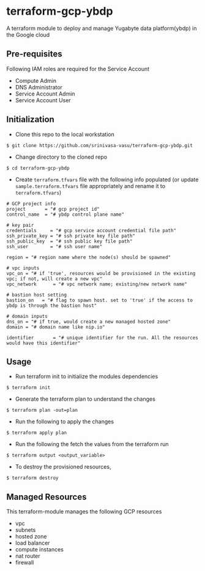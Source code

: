 # terraform-gcp-ybdp

A terraform module to deploy and manage Yugabyte data platform(ybdp) in the Google cloud

## Pre-requisites

Following IAM roles are required for the Service Account

- Compute Admin
- DNS Administrator
- Service Account Admin
- Service Account User

## Initialization
* Clone this repo to the local workstation

```
$ git clone https://github.com/srinivasa-vasu/terraform-gcp-ybdp.git
```

* Change directory to the cloned repo

```
$ cd terraform-gcp-ybdp
```

* Create `terraform.tfvars` file with the following info populated (or update `sample.terraform.tfvars` file appropriately and rename it to `terraform.tfvars`)

```   
# GCP project info
project       = "# gcp project id"
control_name  = "# ybdp control plane name"

# key pair
credentials     = "# gcp service account credential file path"
ssh_private_key = "# ssh private key file path"
ssh_public_key  = "# ssh public key file path"
ssh_user        = "# ssh user name"

region = "# region name where the node(s) should be spawned"

# vpc inputs
vpc_on = "# if 'true', resources would be provisioned in the existing vpc; if not, will create a new vpc"
vpc_network      = "# vpc network name; existing/new network name"

# bastion host setting
bastion_on   = "# flag to spawn host. set to 'true' if the access to ybdp is through the bastion host"

# domain inputs
dns_on = "# if true, would create a new managed hosted zone"
domain = "# domain name like nip.io"

identifier       = "# unique identifier for the run. All the resources would have this identifier"
```


## Usage

* Run terraform init to initialize the modules dependencies

```
$ terraform init
```

* Generate the terraform plan to understand the changes

```
$ terraform plan -out=plan
```

* Run the following to apply the changes

```
$ terraform apply plan
```

* Run the following the fetch the values from the terraform run

```
$ terraform output <output_variable>
```

* To destroy the provisioned resources,

```
$ terraform destroy
```

## Managed Resources

This terraform-module manages the following GCP resources

- vpc
- subnets
- hosted zone
- load balancer
- compute instances
- nat router
- firewall